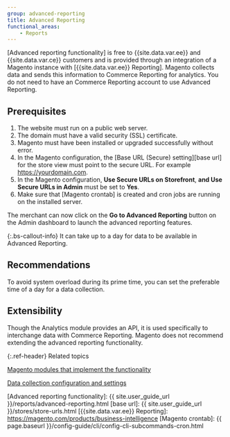 ```yaml
---
group: advanced-reporting
title: Advanced Reporting
functional_areas:
    - Reports
---
```


[Advanced reporting functionality] is free to {{site.data.var.ee}} and {{site.data.var.ce}} customers and is provided through an integration of a Magento instance with [{{site.data.var.ee}} Reporting]. Magento collects data and sends this information to Commerce Reporting for analytics. You do not need to have an Commerce Reporting account to use Advanced Reporting.

## Prerequisites

1. The website must run on a public web server.
1. The domain must have a valid security (SSL) certificate.
1. Magento must have been installed or upgraded successfully without error.
1. In the Magento configuration, the [Base URL (Secure) setting][base url] for the store view must point to the secure URL. For example https://yourdomain.com.
1. In the Magento configuration, **Use Secure URLs on Storefront**, **and Use Secure URLs in Admin** must be set to **Yes**.
1. Make sure that [Magento crontab] is created and cron jobs are running on the installed server.

The merchant can now click on the **Go to Advanced Reporting** button on the Admin dashboard to launch the advanced reporting features.

{:.bs-callout-info}
It can take up to a day for data to be available in Advanced Reporting.

## Recommendations

To avoid system overload during its prime time, you can set the preferable time of a day for a data collection.

## Extensibility

Though the Analytics module provides an API, it is used specifically to interchange data with Commerce Reporting. Magento does not recommend extending the advanced reporting functionality.

{:.ref-header}
Related topics

[Magento modules that implement the functionality][modules]

[Data collection configuration and settings][collection]

<!-- LINK DEFINITIONS -->

[modules]: modules.html
[collection]: data-collection.html

[Advanced reporting functionality]: {{ site.user_guide_url }}/reports/advanced-reporting.html
[base url]: {{ site.user_guide_url }}/stores/store-urls.html
[{{site.data.var.ee}} Reporting]: https://magento.com/products/business-intelligence
[Magento crontab]: {{ page.baseurl }}/config-guide/cli/config-cli-subcommands-cron.html

